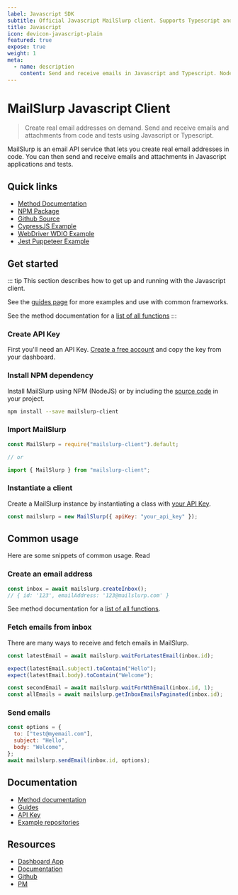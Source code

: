 ```yaml
---
label: Javascript SDK
subtitle: Official Javascript MailSlurp client. Supports Typescript and Webpack.
title: Javascript
icon: devicon-javascript-plain
featured: true
expose: true
weight: 1
meta:
  - name: description
    content: Send and receive emails in Javascript and Typescript. Node email libraries and SDK.
---
```


# MailSlurp Javascript Client

> Create real email addresses on demand. Send and receive emails and attachments from code and tests using Javascript or Typescript.

MailSlurp is an email API service that lets you create real email addresses in code. You can then send and receive emails and attachments in Javascript applications and tests.

## Quick links

- [Method Documentation](./docs/classes/_index_.mailslurp/)
- [NPM Package](https://www.npmjs.com/package/mailslurp-client)
- [Github Source](https://github.com/mailslurp/mailslurp-client)
- [CypressJS Example](https://www.mailslurp.com/examples/cypress-js/)
- [WebDriver WDIO Example](https://www.mailslurp.com/examples/test-user-sign-up-wdio-webdriver/)
- [Jest Puppeteer Example](https://www.mailslurp.com/examples/test-email-in-jest-puppeteer/)

## Get started

::: tip
This section describes how to get up and running with the Javascript client.

See the [guides page](https://www.mailslurp.com/guides/) for more examples and use with common frameworks.

See the method documentation for a [list of all functions](./docs/classes/_index_.mailslurp/)
:::

### Create API Key

First you'll need an API Key. [Create a free account](https://app.mailslurp.com) and copy the key from your dashboard.

### Install NPM dependency

Install MailSlurp using NPM (NodeJS) or by including the [source code](https://github.com/mailslurp/mailslurp-client) in your project.

```bash
npm install --save mailslurp-client
```

### Import MailSlurp

```javascript
const MailSlurp = require("mailslurp-client").default;

// or

import { MailSlurp } from "mailslurp-client";
```

### Instantiate a client

Create a MailSlurp instance by instantiating a class with [your API Key](https://app.mailslurp.com).

```javascript
const mailslurp = new MailSlurp({ apiKey: "your_api_key" });
```

## Common usage

Here are some snippets of common usage. Read

### Create an email address

```javascript
const inbox = await mailslurp.createInbox();
// { id: '123', emailAddress: '123@mailslurp.com' }
```

See method documentation for a [list of all functions](./docs/classes/_index_.mailslurp/).

### Fetch emails from inbox

There are many ways to receive and fetch emails in MailSlurp.

```javascript
const latestEmail = await mailslurp.waitForLatestEmail(inbox.id);

expect(latestEmail.subject).toContain("Hello");
expect(latestEmail.body).toContain("Welcome");

const secondEmail = await mailslurp.waitForNthEmail(inbox.id, 1);
const allEmails = await mailslurp.getInboxEmailsPaginated(inbox.id);
```

### Send emails

```javascript
const options = {
  to: ["test@myemail.com"],
  subject: "Hello",
  body: "Welcome",
};
await mailslurp.sendEmail(inbox.id, options);
```

## Documentation

- [Method documentation](./docs/classes/_index_.mailslurp/)
- [Guides](https://www.mailslurp/guides/)
- [API Key](https://app.mailslurp.com/sign-up/)
- [Example repositories](https://www.mailslurp.com/examples/)

## Resources

- [Dashboard App](https://app.mailslurp.com)
- [Documentation](./docs/classes/_index_.mailslurp/)
- [Github](https://github.com/mailslurp/mailslurp-client)
- [PM](https://www.npmjs.com/package/mailslurp-client)
